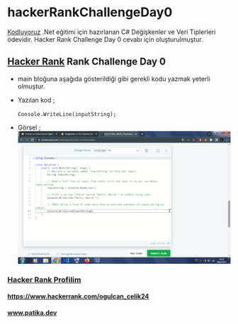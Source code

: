 # hackerRankChallengeDay0
[Kodluyoruz](https://app.patika.dev/) .Net eğitimi için hazırlanan C# Değişkenler ve Veri Tiplerleri ödevidir. Hacker Rank Challenge Day 0 cevabı için oluşturulmuştur.
## [Hacker Rank](https://www.hackerrank.com/) Rank Challenge Day 0
- main bloğuna aşağıda gösterildiği gibi gerekli kodu yazmak yeterli olmuştur.
- Yazılan kod ; 
    
    ` Console.WriteLine(inputString); `

- Görsel ;
![hackerRankTest1](hackerRankTest1.png)

### [Hacker Rank Profilim](https://www.hackerrank.com/ogulcan_celik24) 
#### https://www.hackerrank.com/ogulcan_celik24
#### www.patika.dev
